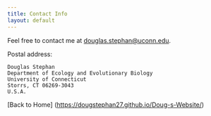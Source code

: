 ```yaml
---
title: Contact Info
layout: default
---
```


Feel free to contact me at <douglas.stephan@uconn.edu>.

Postal address:

    Douglas Stephan
    Department of Ecology and Evolutionary Biology
    University of Connecticut
    Storrs, CT 06269-3043
    U.S.A.
 
[Back to Home] (https://dougstephan27.github.io/Doug-s-Website/)
